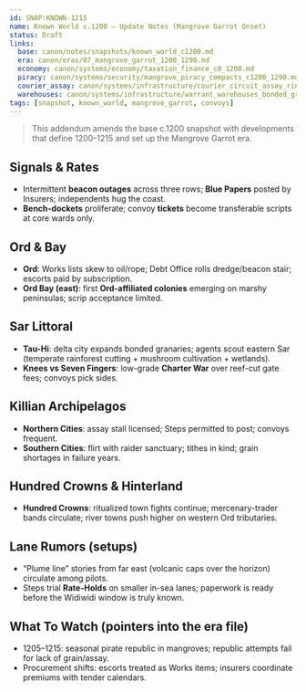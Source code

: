 ```yaml
---
id: SNAP:KNOWN-1215
name: Known World c.1200 — Update Notes (Mangrove Garrot Onset)
status: Draft
links:
  base: canon/notes/snapshots/known_world_c1200.md
  era: canon/eras/07_mangrove_garrot_1200_1290.md
  economy: canon/systems/economy/taxation_finance_c0_1200.md
  piracy: canon/systems/security/mangrove_piracy_compacts_c1200_1290.md
  courier_assay: canon/systems/infrastructure/courier_circuit_assay_ring_c700_1300.md
  warehouses: canon/systems/infrastructure/warrant_warehouses_bonded_granaries_c700_1300.md
tags: [snapshot, known_world, mangrove_garrot, convoys]
---
```


> This addendum amends the base c.1200 snapshot with developments that define 1200–1215 and set up the Mangrove Garrot era.

## Signals & Rates
- Intermittent **beacon outages** across three rows; **Blue Papers** posted by Insurers; independents hug the coast.
- **Bench-dockets** proliferate; convoy **tickets** become transferable scripts at core wards only.

## Ord & Bay
- **Ord**: Works lists skew to oil/rope; Debt Office rolls dredge/beacon stair; escorts paid by subscription.
- **Ord Bay (east)**: first **Ord-affiliated colonies** emerging on marshy peninsulas; scrip acceptance limited.

## Sar Littoral
- **Tau-Hi**: delta city expands bonded granaries; agents scout eastern Sar (temperate rainforest cutting + mushroom cultivation + wetlands).
- **Knees vs Seven Fingers**: low-grade **Charter War** over reef-cut gate fees; convoys pick sides.

## Killian Archipelagos
- **Northern Cities**: assay stall licensed; Steps permitted to post; convoys frequent.
- **Southern Cities**: flirt with raider sanctuary; tithes in kind; grain shortages in failure years.

## Hundred Crowns & Hinterland
- **Hundred Crowns**: ritualized town fights continue; mercenary-trader bands circulate; river towns push higher on western Ord tributaries.

## Lane Rumors (setups)
- “Plume line” stories from far east (volcanic caps over the horizon) circulate among pilots.
- Steps trial **Rate-Holds** on smaller in-sea lanes; paperwork is ready before the Widiwidi window is truly known.

## What To Watch (pointers into the era file)
- 1205–1215: seasonal pirate republic in mangroves; republic attempts fail for lack of grain/assay.
- Procurement shifts: escorts treated as Works items; insurers coordinate premiums with tender calendars.
